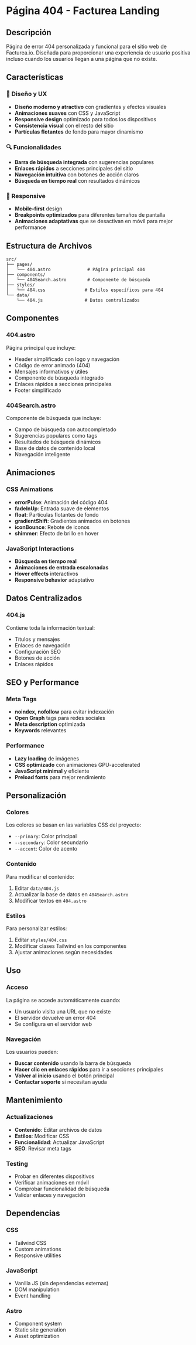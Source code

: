 # Página 404 - Facturea Landing

## Descripción
Página de error 404 personalizada y funcional para el sitio web de Facturea.io. Diseñada para proporcionar una experiencia de usuario positiva incluso cuando los usuarios llegan a una página que no existe.

## Características

### 🎨 Diseño y UX
- **Diseño moderno y atractivo** con gradientes y efectos visuales
- **Animaciones suaves** con CSS y JavaScript
- **Responsive design** optimizado para todos los dispositivos
- **Consistencia visual** con el resto del sitio
- **Partículas flotantes** de fondo para mayor dinamismo

### 🔍 Funcionalidades
- **Barra de búsqueda integrada** con sugerencias populares
- **Enlaces rápidos** a secciones principales del sitio
- **Navegación intuitiva** con botones de acción claros
- **Búsqueda en tiempo real** con resultados dinámicos

### 📱 Responsive
- **Mobile-first** design
- **Breakpoints optimizados** para diferentes tamaños de pantalla
- **Animaciones adaptativas** que se desactivan en móvil para mejor performance

## Estructura de Archivos

```
src/
├── pages/
│   └── 404.astro              # Página principal 404
├── components/
│   └── 404Search.astro        # Componente de búsqueda
├── styles/
│   └── 404.css               # Estilos específicos para 404
└── data/
    └── 404.js                # Datos centralizados
```

## Componentes

### 404.astro
Página principal que incluye:
- Header simplificado con logo y navegación
- Código de error animado (404)
- Mensajes informativos y útiles
- Componente de búsqueda integrado
- Enlaces rápidos a secciones principales
- Footer simplificado

### 404Search.astro
Componente de búsqueda que incluye:
- Campo de búsqueda con autocompletado
- Sugerencias populares como tags
- Resultados de búsqueda dinámicos
- Base de datos de contenido local
- Navegación inteligente

## Animaciones

### CSS Animations
- **errorPulse**: Animación del código 404
- **fadeInUp**: Entrada suave de elementos
- **float**: Partículas flotantes de fondo
- **gradientShift**: Gradientes animados en botones
- **iconBounce**: Rebote de iconos
- **shimmer**: Efecto de brillo en hover

### JavaScript Interactions
- **Búsqueda en tiempo real**
- **Animaciones de entrada escalonadas**
- **Hover effects** interactivos
- **Responsive behavior** adaptativo

## Datos Centralizados

### 404.js
Contiene toda la información textual:
- Títulos y mensajes
- Enlaces de navegación
- Configuración SEO
- Botones de acción
- Enlaces rápidos

## SEO y Performance

### Meta Tags
- **noindex, nofollow** para evitar indexación
- **Open Graph** tags para redes sociales
- **Meta description** optimizada
- **Keywords** relevantes

### Performance
- **Lazy loading** de imágenes
- **CSS optimizado** con animaciones GPU-accelerated
- **JavaScript minimal** y eficiente
- **Preload fonts** para mejor rendimiento

## Personalización

### Colores
Los colores se basan en las variables CSS del proyecto:
- `--primary`: Color principal
- `--secondary`: Color secundario
- `--accent`: Color de acento

### Contenido
Para modificar el contenido:
1. Editar `data/404.js`
2. Actualizar la base de datos en `404Search.astro`
3. Modificar textos en `404.astro`

### Estilos
Para personalizar estilos:
1. Editar `styles/404.css`
2. Modificar clases Tailwind en los componentes
3. Ajustar animaciones según necesidades

## Uso

### Acceso
La página se accede automáticamente cuando:
- Un usuario visita una URL que no existe
- El servidor devuelve un error 404
- Se configura en el servidor web

### Navegación
Los usuarios pueden:
- **Buscar contenido** usando la barra de búsqueda
- **Hacer clic en enlaces rápidos** para ir a secciones principales
- **Volver al inicio** usando el botón principal
- **Contactar soporte** si necesitan ayuda

## Mantenimiento

### Actualizaciones
- **Contenido**: Editar archivos de datos
- **Estilos**: Modificar CSS
- **Funcionalidad**: Actualizar JavaScript
- **SEO**: Revisar meta tags

### Testing
- Probar en diferentes dispositivos
- Verificar animaciones en móvil
- Comprobar funcionalidad de búsqueda
- Validar enlaces y navegación

## Dependencias

### CSS
- Tailwind CSS
- Custom animations
- Responsive utilities

### JavaScript
- Vanilla JS (sin dependencias externas)
- DOM manipulation
- Event handling

### Astro
- Component system
- Static site generation
- Asset optimization 